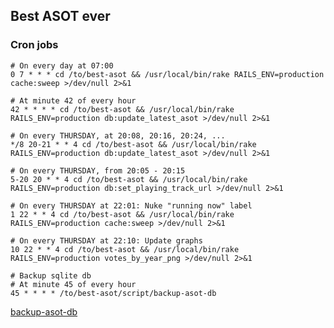 ## Best ASOT ever

### Cron jobs

	# On every day at 07:00
	0 7 * * * cd /to/best-asot && /usr/local/bin/rake RAILS_ENV=production cache:sweep >/dev/null 2>&1
	
	# At minute 42 of every hour
	42 * * * * cd /to/best-asot && /usr/local/bin/rake RAILS_ENV=production db:update_latest_asot >/dev/null 2>&1 

	# On every THURSDAY, at 20:08, 20:16, 20:24, ...
	*/8 20-21 * * 4 cd /to/best-asot && /usr/local/bin/rake RAILS_ENV=production db:update_latest_asot >/dev/null 2>&1

	# On every THURSDAY, from 20:05 - 20:15
	5-20 20 * * 4 cd /to/best-asot && /usr/local/bin/rake RAILS_ENV=production db:set_playing_track_url >/dev/null 2>&1

	# On every THURSDAY at 22:01: Nuke "running now" label
	1 22 * * 4 cd /to/best-asot && /usr/local/bin/rake RAILS_ENV=production cache:sweep >/dev/null 2>&1

	# On every THURSDAY at 22:10: Update graphs
	10 22 * * 4 cd /to/best-asot && /usr/local/bin/rake RAILS_ENV=production votes_by_year_png >/dev/null 2>&1

	# Backup sqlite db
	# At minute 45 of every hour
	45 * * * * /to/best-asot/script/backup-asot-db

[backup-asot-db](http://github.com/mat/best-asot/tree/master/script/backup-asot-db)



